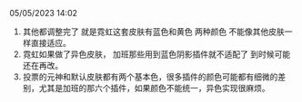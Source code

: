 05/05/2023 14:02
1. 其他都调整完了 就是霓虹这套皮肤有蓝色和黄色 两种颜色 不能像其他皮肤一样直接适应。
2. 霓虹如果做了异色皮肤， 加班那些用到蓝色阴影插件就不适配了 到时候可能还在再改。
3. 投票的元神和默认皮肤都有两个基本色，很多插件的颜色可能都有细微的差别，尤其是加班的那六个插件，如果颜色不能统一，异色实现很麻烦。